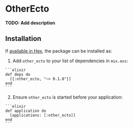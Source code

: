 # OtherEcto

**TODO: Add description**

## Installation

If [available in Hex](https://hex.pm/docs/publish), the package can be installed as:

  1. Add `other_ecto` to your list of dependencies in `mix.exs`:

    ```elixir
    def deps do
      [{:other_ecto, "~> 0.1.0"}]
    end
    ```

  2. Ensure `other_ecto` is started before your application:

    ```elixir
    def application do
      [applications: [:other_ecto]]
    end
    ```

